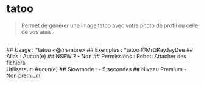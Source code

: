 # tatoo

> Permet de générer une image tatoo avec votre photo de profil ou celle de vos amis.

<br>
## Usage :
*tatoo <@membre>
## Exemples :
*tatoo @Mr¤KayJayDee
## Alias :
Aucun(e)
## NSFW ?
- Non
## Permissions :
Robot: Attacher des fichiers
<br>
Utilisateur: Aucun(e)
## Slowmode :
- 5 secondes
## Niveau Premium
- Non premium